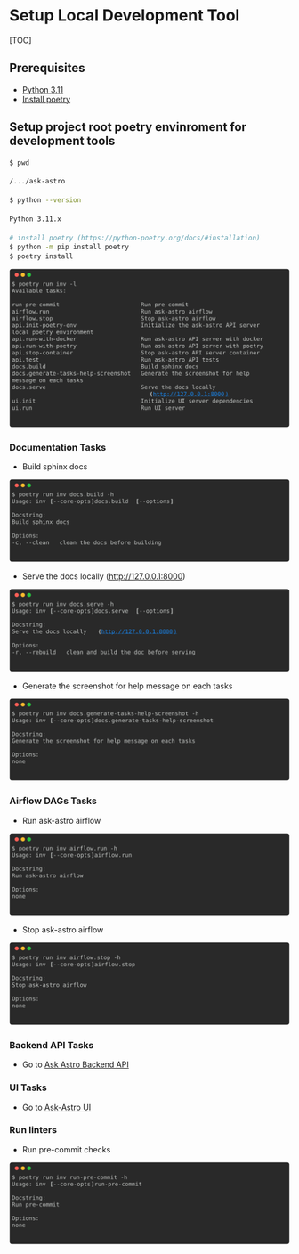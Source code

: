 # Setup Local Development Tool

[TOC]

## Prerequisites

- [Python 3.11](https://www.python.org/downloads/release/python-3116/)
- [Install poetry](https://python-poetry.org/docs/#installation)


## Setup project root poetry envinroment for development tools

```sh
$ pwd

/.../ask-astro

$ python --version

Python 3.11.x

# install poetry (https://python-poetry.org/docs/#installation)
$ python -m pip install poetry
$ poetry install
```

![list_tasks](_static/images/task_help_message/list-tasks.svg)

### Documentation Tasks

- Build sphinx docs

![docs.build](_static/images/task_help_message/docs-build.svg)

- Serve the docs locally (http://127.0.0.1:8000)

![docs.serve](_static/images/task_help_message/docs-serve.svg)

- Generate the screenshot for help message on each tasks

![docs.generate-tasks-help-screenshot](_static/images/task_help_message/docs-generate-tasks-help-screenshot.svg)

### Airflow DAGs Tasks

- Run ask-astro airflow

![airflow.run](_static/images/task_help_message/airflow-run.svg)

- Stop ask-astro airflow

![airflow.stop](_static/images/task_help_message/airflow-stop.svg)

### Backend API Tasks

- Go to [Ask Astro Backend API](./api/README.md)

### UI Tasks

- Go to [Ask-Astro UI](./ui/README.md)


### Run linters

- Run pre-commit checks

![run-pre-commit](_static/images/task_help_message/run-pre-commit.svg)

